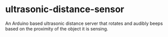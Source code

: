 # ultrasonic-distance-sensor
An Arduino based ultrasonic distance server that rotates and audibly beeps based on the proximity of the object it is sensing.

